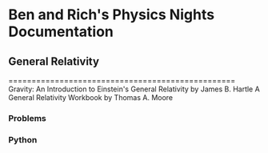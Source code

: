 # Ben and Rich's Physics Nights Documentation

## General Relativity

=================================================
Gravity: An Introduction to Einstein's General Relativity by James B. Hartle
A General Relativity Workbook by Thomas A. Moore

### Problems

### Python

